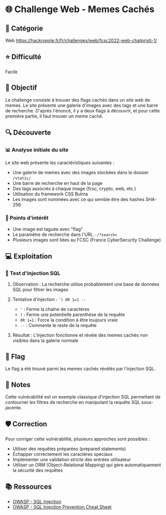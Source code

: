 # 🌐 Challenge Web - Memes Cachés

## 📁 Catégorie
Web
https://hackropole.fr/fr/challenges/web/fcsc2022-web-chatpristi-1/

## ⭐ Difficulté
Facile

## 🎯 Objectif
Le challenge consiste à trouver des flags cachés dans un site web de memes. Le site présente une galerie d'images avec des tags et une barre de recherche. D'après l'énoncé, il y a deux flags à découvrir, et pour cette première partie, il faut trouver un meme caché.

## 🔍 Découverte

### 📊 Analyse initiale du site
Le site web présente les caractéristiques suivantes :
- Une galerie de memes avec des images stockées dans le dossier `/static/`
- Une barre de recherche en haut de la page
- Des tags associés à chaque image (fcsc, crypto, web, etc.)
- Utilisation du framework CSS Bulma
- Les images sont nommées avec ce qui semble être des hashes SHA-256

### 🎯 Points d'intérêt
- Une image est taguée avec "flag"
- Le paramètre de recherche dans l'URL : `/?search=`
- Plusieurs images sont liées au FCSC (France CyberSecurity Challenge)

## 💻 Exploitation

### 🔐 Test d'injection SQL

1. Observation : La recherche utilise probablement une base de données SQL pour filtrer les images

2. Tentative d'injection : `') OR 1=1 --`
   - `'` : Ferme la chaîne de caractères
   - `)` : Ferme une potentielle parenthèse de la requête
   - `OR 1=1` : Force la condition à être toujours vraie
   - `--` : Commente le reste de la requête

3. Résultat : L'injection fonctionne et révèle des memes cachés non visibles dans la galerie normale

## 🚩 Flag
Le flag a été trouvé parmi les memes cachés révélés par l'injection SQL.

## 📝 Notes
Cette vulnérabilité est un exemple classique d'injection SQL permettant de contourner les filtres de recherche en manipulant la requête SQL sous-jacente.

## 🛡️ Correction
Pour corriger cette vulnérabilité, plusieurs approches sont possibles :
- Utiliser des requêtes préparées (prepared statements)
- Échapper correctement les caractères spéciaux
- Implémenter une validation stricte des entrées utilisateur
- Utiliser un ORM (Object-Relational Mapping) qui gère automatiquement la sécurité des requêtes

## 📚 Ressources
- [OWASP - SQL Injection](https://owasp.org/www-community/attacks/SQL_Injection)
- [OWASP - SQL Injection Prevention Cheat Sheet](https://cheatsheetseries.owasp.org/cheatsheets/SQL_Injection_Prevention_Cheat_Sheet.html)
